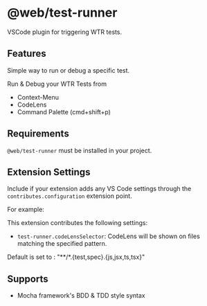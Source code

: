 # @web/test-runner

VSCode plugin for triggering WTR tests.

## Features

Simple way to run or debug a specific test.

Run & Debug your WTR Tests from

- Context-Menu
- CodeLens
- Command Palette (cmd+shift+p)

## Requirements

`@web/test-runner` must be installed in your project.

## Extension Settings

Include if your extension adds any VS Code settings through the `contributes.configuration` extension point.

For example:

This extension contributes the following settings:

- `test-runner.codeLensSelector`: CodeLens will be shown on files matching the specified pattern.

Default is set to : "**/*.{test,spec}.{js,jsx,ts,tsx}"

## Supports

- Mocha framework's BDD & TDD style syntax
